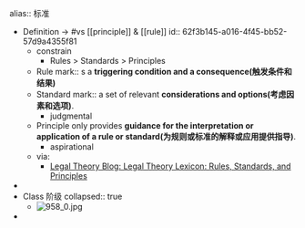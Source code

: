 alias:: 标准

- Definition -> #vs [[principle]] & [[rule]]
  id:: 62f3b145-a016-4f45-bb52-57d9a4355f81
  - constrain
    - Rules > Standards > Principles
  - Rule mark:: s a **triggering condition and a consequence(触发条件和结果)**
  - Standard mark::  a set of relevant **considerations and options(考虑因素和选项)**.
    - judgmental
  - Principle only provides **guidance for the interpretation or application of a rule or standard(为规则或标准的解释或应用提供指导)**.
    - aspirational
  - via:
    - [Legal Theory Blog: Legal Theory Lexicon: Rules, Standards, and Principles](https://lsolum.typepad.com/legaltheory/2009/09/legal-theory-lexicon-rules-standards-and-principles.html)
-
- Class 阶级
  collapsed:: true
  - ![958_0.jpg](../assets/958_0_1651475722450_0.jpg)
-